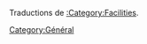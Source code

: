 Traductions de [:Category:Facilities](:Category:Facilities "wikilink").

[Category:Général](Category:Général "wikilink")